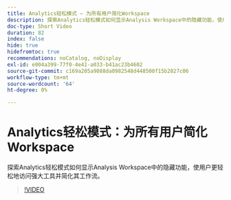 ```yaml
---
title: Analytics轻松模式 — 为所有用户简化Workspace
description: 探索Analytics轻松模式如何显示Analysis Workspace中的隐藏功能，使用户更轻松地访问强大工具并简化其工作流。
doc-type: Short Video
duration: 82
index: false
hide: true
hidefromtoc: true
recommendations: noCatalog, noDisplay
exl-id: e004a399-77f0-4e41-a033-b41ac23b4602
source-git-commit: c169a205a9088da0982548d448500f15b2027c06
workflow-type: tm+mt
source-wordcount: '64'
ht-degree: 0%

---
```


# Analytics轻松模式：为所有用户简化Workspace

探索Analytics轻松模式如何显示Analysis Workspace中的隐藏功能，使用户更轻松地访问强大工具并简化其工作流。

<!-- 62_S102_3442449_82_analytics-easy-mode-simplifying-workspace-for-all-users -->
>[!VIDEO](https://video.tv.adobe.com/v/3459725/?learn=on&enablevpops=true&captions=chi_hans)
